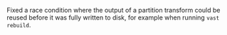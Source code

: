 Fixed a race condition where the output of a partition transform
could be reused before it was fully written to disk, for example
when running `vast rebuild`.
